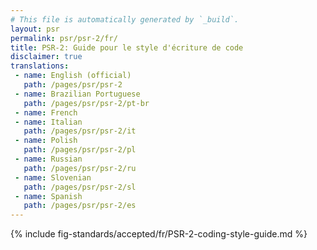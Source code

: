```yaml
---
# This file is automatically generated by `_build`.
layout: psr
permalink: psr/psr-2/fr/
title: PSR-2: Guide pour le style d'écriture de code
disclaimer: true
translations:
 - name: English (official)
   path: /pages/psr/psr-2
 - name: Brazilian Portuguese
   path: /pages/psr/psr-2/pt-br
 - name: French
 - name: Italian
   path: /pages/psr/psr-2/it
 - name: Polish
   path: /pages/psr/psr-2/pl
 - name: Russian
   path: /pages/psr/psr-2/ru
 - name: Slovenian
   path: /pages/psr/psr-2/sl
 - name: Spanish
   path: /pages/psr/psr-2/es
---
```


{% include fig-standards/accepted/fr/PSR-2-coding-style-guide.md %}